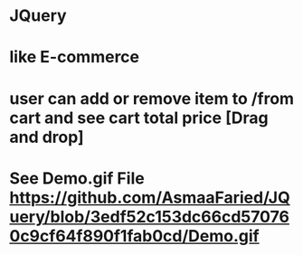# JQuery

# like E-commerce 
# user can add or remove item to /from cart and see cart total price [Drag and drop] 
# See Demo.gif File https://github.com/AsmaaFaried/JQuery/blob/3edf52c153dc66cd570760c9cf64f890f1fab0cd/Demo.gif

